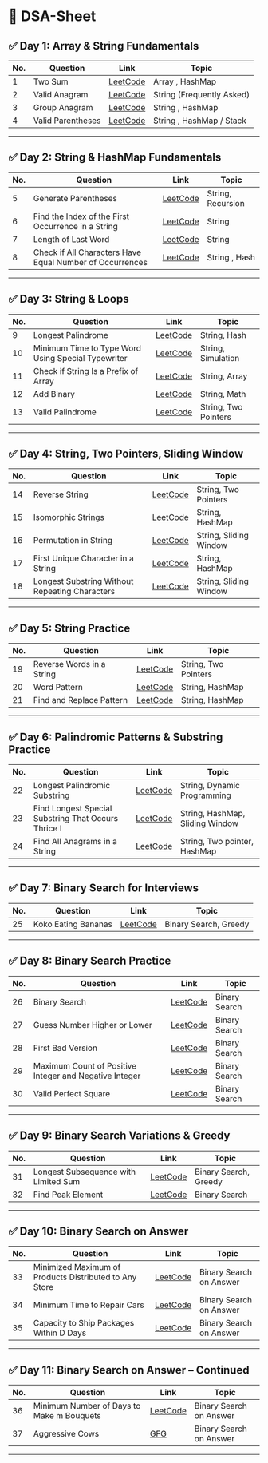# 📘 DSA-Sheet

## ✅ Day 1: Array & String Fundamentals

| No. | Question         | Link                                                                 | Topic                          |
|-----|------------------|----------------------------------------------------------------------|--------------------------------|
| 1   | Two Sum          | [LeetCode](https://leetcode.com/problems/two-sum/)                   | Array , HashMap |
| 2   | Valid Anagram    | [LeetCode](https://leetcode.com/problems/valid-anagram/) | String (Frequently Asked)     |
| 3   | Group Anagram    | [LeetCode](https://leetcode.com/problems/group-anagrams/)            | String , HashMap              |
| 4   | Valid Parentheses    | [LeetCode](https://leetcode.com/problems/valid-parentheses/)            | String , HashMap / Stack             |

---

## ✅ Day 2: String & HashMap Fundamentals

| No. | Question         | Link                                                                 | Topic                          |
|-----|------------------|----------------------------------------------------------------------|--------------------------------|
| 5   |     Generate Parentheses      | [LeetCode](https://leetcode.com/problems/generate-parentheses/)                   | String, Recursion |
| 6   | Find the Index of the First Occurrence in a String    | [LeetCode](https://leetcode.com/problems/find-the-index-of-the-first-occurrence-in-a-string/)            | String             |
| 7   |     Length of Last Word      | [LeetCode](https://leetcode.com/problems/length-of-last-word)                   | String |
| 8   |   Check if All Characters Have Equal Number of Occurrences  | [LeetCode](https://leetcode.com/problems/check-if-all-characters-have-equal-number-of-occurrences) | String , Hash     |

---

## ✅ Day 3: String & Loops

| No. | Question                                                        | Link                                                                 | Topic                      |
|-----|------------------------------------------------------------------|----------------------------------------------------------------------|----------------------------|
| 9   | Longest Palindrome                                               | [LeetCode](https://leetcode.com/problems/longest-palindrome)         | String, Hash               |
| 10  | Minimum Time to Type Word Using Special Typewriter               | [LeetCode](https://leetcode.com/problems/minimum-time-to-type-word-using-special-typewriter/) | String, Simulation         |
| 11  | Check if String Is a Prefix of Array                             | [LeetCode](https://leetcode.com/problems/check-if-string-is-a-prefix-of-array) | String, Array              |
| 12  | Add Binary                                                       | [LeetCode](https://leetcode.com/problems/add-binary/)                | String, Math               |
| 13  | Valid Palindrome                                                 | [LeetCode](https://leetcode.com/problems/valid-palindrome)           | String, Two Pointers       |

---

## ✅ Day 4: String, Two Pointers, Sliding Window

| No. | Question                                       | Link                                                                                     | Topic                  |
| --- | ---------------------------------------------- | ---------------------------------------------------------------------------------------- | ---------------------- |
| 14  | Reverse String                                 | [LeetCode](https://leetcode.com/problems/reverse-string)                                 | String, Two Pointers   |
| 15  | Isomorphic Strings                             | [LeetCode](https://leetcode.com/problems/isomorphic-strings)                             | String, HashMap        |
| 16  | Permutation in String                          | [LeetCode](https://leetcode.com/problems/permutation-in-string)                          | String, Sliding Window |
| 17  | First Unique Character in a String             | [LeetCode](https://leetcode.com/problems/first-unique-character-in-a-string)             | String, HashMap        |
| 18  | Longest Substring Without Repeating Characters | [LeetCode](https://leetcode.com/problems/longest-substring-without-repeating-characters) | String, Sliding Window |

---

## ✅ Day 5: String Practice

| No. | Question                  | Link                                                                | Topic                |
| --- | ------------------------- | ------------------------------------------------------------------- | -------------------- |
| 19  | Reverse Words in a String | [LeetCode](https://leetcode.com/problems/reverse-words-in-a-string) | String, Two Pointers |
| 20  | Word Pattern              | [LeetCode](https://leetcode.com/problems/word-pattern/)             | String, HashMap      |
| 21  | Find and Replace Pattern  | [LeetCode](https://leetcode.com/problems/find-and-replace-pattern)  | String, HashMap      |

---

## ✅ Day 6: Palindromic Patterns & Substring Practice

| No. | Question                                            | Link                                                                                           | Topic                           |
| --- | --------------------------------------------------- | ---------------------------------------------------------------------------------------------- | ------------------------------- |
| 22  | Longest Palindromic Substring                       | [LeetCode](https://leetcode.com/problems/longest-palindromic-substring)                        | String, Dynamic Programming     |
| 23  | Find Longest Special Substring That Occurs Thrice I | [LeetCode](https://leetcode.com/problems/find-longest-special-substring-that-occurs-thrice-i/) | String, HashMap, Sliding Window |
| 24  | Find All Anagrams in a String | [LeetCode](https://leetcode.com/problems/find-all-anagrams-in-a-string/) | String, Two pointer, HashMap |

---

## ✅ Day 7: Binary Search for Interviews

| No. | Question            | Link                                                           | Topic                 |
| --- | ------------------- | -------------------------------------------------------------- | --------------------- |
| 25  | Koko Eating Bananas | [LeetCode](https://leetcode.com/problems/koko-eating-bananas/) | Binary Search, Greedy |

---

## ✅ Day 8: Binary Search Practice

| No. | Question                                               | Link                                                                                             | Topic         |
| --- | ------------------------------------------------------ | ------------------------------------------------------------------------------------------------ | ------------- |
| 26  | Binary Search                                          | [LeetCode](https://leetcode.com/problems/binary-search/)                                         | Binary Search |
| 27  | Guess Number Higher or Lower                           | [LeetCode](https://leetcode.com/problems/guess-number-higher-or-lower)                           | Binary Search |
| 28  | First Bad Version                                      | [LeetCode](https://leetcode.com/problems/first-bad-version/)                                     | Binary Search |
| 29  | Maximum Count of Positive Integer and Negative Integer | [LeetCode](https://leetcode.com/problems/maximum-count-of-positive-integer-and-negative-integer) | Binary Search |
| 30  | Valid Perfect Square                                   | [LeetCode](https://leetcode.com/problems/valid-perfect-square)                                   | Binary Search |

---

## ✅ Day 9: Binary Search Variations & Greedy

| No. | Question                             | Link                                                                           | Topic                 |
| --- | ------------------------------------ | ------------------------------------------------------------------------------ | --------------------- |
| 31  | Longest Subsequence with Limited Sum | [LeetCode](https://leetcode.com/problems/longest-subsequence-with-limited-sum) | Binary Search, Greedy |
| 32  | Find Peak Element                    | [LeetCode](https://leetcode.com/problems/find-peak-element/)                   | Binary Search         |

---

## ✅ Day 10: Binary Search on Answer

| No. | Question                                               | Link                                                                                              | Topic                   |
| --- | ------------------------------------------------------ | ------------------------------------------------------------------------------------------------- | ----------------------- |
| 33  | Minimized Maximum of Products Distributed to Any Store | [LeetCode](https://leetcode.com/problems/minimized-maximum-of-products-distributed-to-any-store/) | Binary Search on Answer |
| 34  | Minimum Time to Repair Cars                            | [LeetCode](https://leetcode.com/problems/minimum-time-to-repair-cars/)                            | Binary Search on Answer |
| 35  | Capacity to Ship Packages Within D Days                | [LeetCode](https://leetcode.com/problems/capacity-to-ship-packages-within-d-days/)                | Binary Search on Answer |

---

## ✅ Day 11: Binary Search on Answer – Continued

| No. | Question                                  | Link                                                                                 | Topic                   |
| --- | ----------------------------------------- | ------------------------------------------------------------------------------------ | ----------------------- |
| 36  | Minimum Number of Days to Make m Bouquets | [LeetCode](https://leetcode.com/problems/minimum-number-of-days-to-make-m-bouquets/) | Binary Search on Answer |
| 37  | Aggressive Cows                           | [GFG](https://www.geeksforgeeks.org/problems/aggressive-cows/1)                      | Binary Search on Answer |

---
